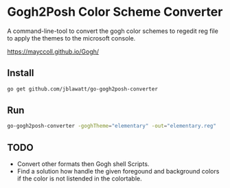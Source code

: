 # Gogh2Posh Color Scheme Converter

A command-line-tool to convert the gogh color schemes to regedit reg file
to apply the themes to the microsoft console.

https://mayccoll.github.io/Gogh/


## Install

```bash
go get github.com/jblawatt/go-gogh2posh-converter
```

## Run

```bash
go-gogh2posh-converter -goghTheme="elementary" -out="elementary.reg"
```

## TODO
- Convert other formats then Gogh shell Scripts.
- Find a solution how handle the given foregound and background colors if the color is not listended in the colortable.